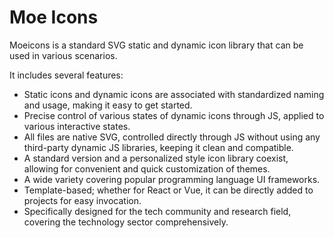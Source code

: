 # Moe Icons

Moeicons is a standard SVG static and dynamic icon library that can be used in various scenarios.

It includes several features:

- Static icons and dynamic icons are associated with standardized naming and usage, making it easy to get started.
- Precise control of various states of dynamic icons through JS, applied to various interactive states.
- All files are native SVG, controlled directly through JS without using any third-party dynamic JS libraries, keeping it clean and compatible.
- A standard version and a personalized style icon library coexist, allowing for convenient and quick customization of themes.
- A wide variety covering popular programming language UI frameworks.
- Template-based; whether for React or Vue, it can be directly added to projects for easy invocation.
- Specifically designed for the tech community and research field, covering the technology sector comprehensively.
